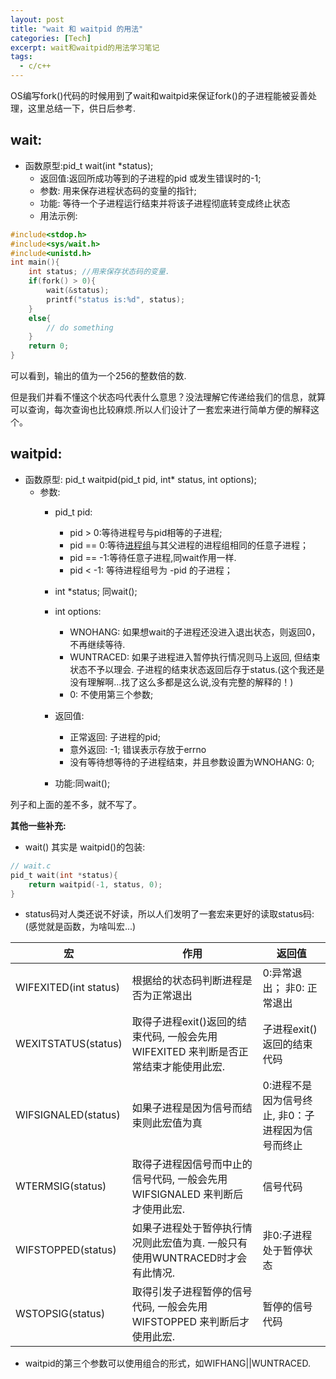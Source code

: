 ```yaml
---
layout: post
title: "wait 和 waitpid 的用法"
categories: [Tech]
excerpt: wait和waitpid的用法学习笔记
tags:
  - c/c++
---
```


OS编写fork()代码的时候用到了wait和waitpid来保证fork()的子进程能被妥善处理，这里总结一下，供日后参考.

## wait:
- 函数原型:pid_t wait(int *status);
     - 返回值:返回所成功等到的子进程的pid 或发生错误时的-1;
     - 参数: 用来保存进程状态码的变量的指针;
     - 功能: 等待一个子进程运行结束并将该子进程彻底转变成终止状态
     - 用法示例:
     
```c
#include<stdop.h>
#include<sys/wait.h>
#include<unistd.h>
int main(){
	int status; //用来保存状态码的变量.
	if(fork() > 0){
		wait(&status);
		printf("status is:%d", status);
	}
	else{
		// do something
	}
	return 0;
}
```

可以看到，输出的值为一个256的整数倍的数.

但是我们并看不懂这个状态吗代表什么意思？没法理解它传递给我们的信息，就算可以查询，每次查询也比较麻烦.所以人们设计了一套宏来进行简单方便的解释这个。

## waitpid:
- 函数原型: pid_t waitpid(pid_t pid, int* status, int options);
    - 参数:
        - pid_t pid:
            - pid > 0:等待进程号与pid相等的子进程;
            - pid == 0:等待[进程组](http://baike.baidu.com/item/%E8%BF%9B%E7%A8%8B%E7%BB%84)与其父进程的进程组相同的任意子进程；
            - pid == -1:等待任意子进程,同wait作用一样.
            - pid < -1: 等待进程组号为 -pid 的子进程； 
        - int *status; 同wait();
        - int options:
            - WNOHANG: 如果想wait的子进程还没进入退出状态，则返回0，不再继续等待.
            - WUNTRACED: 如果子进程进入暂停执行情况则马上返回, 但结束状态不予以理会. 子进程的结束状态返回后存于status.(这个我还是没有理解啊...找了这么多都是这么说,没有完整的解释的！)
            - 0: 不使用第三个参数;
            
        - 返回值:
            - 正常返回: 子进程的pid;
            - 意外返回: -1; 错误表示存放于errno
            - 没有等待想等待的子进程结束，并且参数设置为WNOHANG: 0;
        
        - 功能:同wait();
        
列子和上面的差不多，就不写了。

**其他一些补充:**

- wait() 其实是 waitpid()的包装:

```c
// wait.c
pid_t wait(int *status){
	return waitpid(-1, status, 0);
}
```

- status码对人类还说不好读，所以人们发明了一套宏来更好的读取status码:(感觉就是函数，为啥叫宏...)

| 宏 | 作用|返回值|
| ---- | ---- |----|
| WIFEXITED(int status) | 根据给的状态码判断进程是否为正常退出 | 0:异常退出； 非0: 正常退出|
WEXITSTATUS(status)|取得子进程exit()返回的结束代码, 一般会先用WIFEXITED 来判断是否正常结束才能使用此宏.|子进程exit()返回的结束代码|
|WIFSIGNALED(status)|如果子进程是因为信号而结束则此宏值为真|0:进程不是因为信号终止, 非0：子进程因为信号而终止|
|WTERMSIG(status)|取得子进程因信号而中止的信号代码, 一般会先用WIFSIGNALED 来判断后才使用此宏.|信号代码|
|WIFSTOPPED(status)|如果子进程处于暂停执行情况则此宏值为真. 一般只有使用WUNTRACED时才会有此情况.|非0:子进程处于暂停状态|
|WSTOPSIG(status)|取得引发子进程暂停的信号代码, 一般会先用WIFSTOPPED 来判断后才使用此宏.|暂停的信号代码|

- waitpid的第三个参数可以使用组合的形式，如WIFHANG||WUNTRACED.

           
            
        
